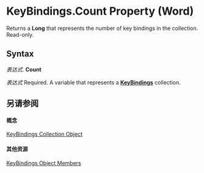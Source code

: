 
# KeyBindings.Count Property (Word)

Returns a  **Long** that represents the number of key bindings in the collection. Read-only.


## Syntax

 _表达式_. **Count**

 _表达式_ Required. A variable that represents a **[KeyBindings](d2e38b04-b7e1-b35c-e511-5988d132b074.md)** collection.


## 另请参阅


#### 概念


[KeyBindings Collection Object](d2e38b04-b7e1-b35c-e511-5988d132b074.md)
#### 其他资源


[KeyBindings Object Members](http://msdn.microsoft.com/library/9abfb728-f339-315b-6402-d97cd1d9857d%28Office.15%29.aspx)